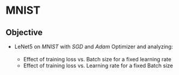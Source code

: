 # MNIST

## Objective
* LeNet5 on *MNIST* with *SGD* and *Adam* Optimizer and analyzing:
  <br></br>
  * Effect of training loss vs. Batch size for a fixed learning rate
  * Effect of training loss vs. Learning rate for a fixed Batch size

